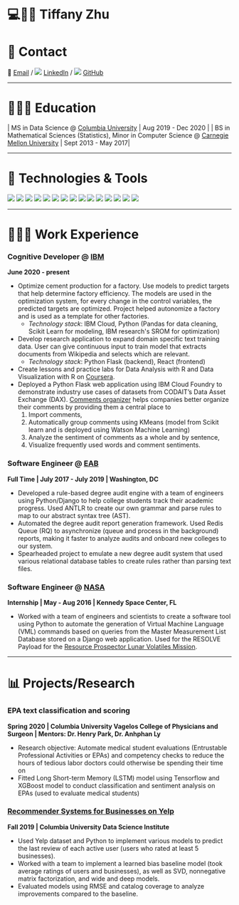 # 💻👾🚀 Tiffany Zhu

# 👋 Contact

📧 [Email](mailto:tlzhu@alumni.cmu.edu) / ![](https://i.stack.imgur.com/gVE0j.png) [LinkedIn](linkedin.com/in/tiffany-zhu1) / ![](https://i.stack.imgur.com/tskMh.png) [GitHub](github.com/tlzhu19)

---

# 👩🏼‍🎓 Education

| MS in Data Science @ [Columbia University](https://www.columbia.edu/) | Aug 2019 - Dec 2020 |
| BS in Mathematical Sciences (Statistics), Minor in Computer Science @ [Carnegie Mellon University](https://www.cmu.edu) | Sept 2013 - May 2017|

---

# 🔧 Technologies & Tools

![](https://img.shields.io/badge/Code-Python-informational?style=flat&logo=python&logoColor=white&color=2bbc8a)
![](https://img.shields.io/badge/Code-R-informational?style=flat&logo=r&logoColor=white&color=2bbc8a)
![](https://img.shields.io/badge/Code-JavaScript-informational?style=flat&logo=javascript&logoColor=white&color=2bbc8a)
![](https://img.shields.io/badge/ML-Pandas-informational?style=flat&logo=pandas&logoColor=white&color=blueviolet)
![](https://img.shields.io/badge/ML-Numpy-informational?style=flat&logo=numpy&logoColor=white&color=blueviolet)
![](https://img.shields.io/badge/ML-ScikitLearn-informational?style=flat&logo=scikit-learn&logoColor=white&color=blueviolet)
![](https://img.shields.io/badge/ML-TensorFlow-informational?style=flat&logo=TensorFlow&logoColor=white&color=blueviolet)
![](https://img.shields.io/badge/Framework-Flask-information?&style=flat&logo=flask&logoColor=white&color=blue)
![](https://img.shields.io/badge/Framework-Django-information?&style=flat&logo=django&logoColor=white&color=blue)
![](https://img.shields.io/badge/Framework-Bootstrap-information?&style=flat&logo=bootstrap&logoColor=white&color=blue)
![](https://img.shields.io/badge/Framework-jQuery-information?&style=flat&logo=jquery&logoColor=white&color=blue)
![](https://img.shields.io/badge/Tools-Heroku-informational?style=flat&logo=heroku&logoColor=white&color=red)
![](https://img.shields.io/badge/Tools-PostgreSQL-informational?style=flat&logo=postgresql&logoColor=white&color=red)
![](https://img.shields.io/badge/Tools-Docker-informational?style=flat&logo=docker&logoColor=white&color=red)
![](https://img.shields.io/badge/Tools-Red_Hat_OpenShift-informational?style=flat&logo=red-hat-open-shift&logoColor=white&color=red)

---

# 👩🏼‍💻 Work Experience

### **Cognitive Developer** @ [IBM](https://www.ibm.com/)
**June 2020 - present**
* Optimize cement production for a factory. Use models to predict targets that help determine factory efficiency. The models are used in the optimization system, for every change in the control variables, the predicted targets are optimized. Project helped autonomize a factory and is used as a template for other factories. 
  * *Technology stack*: IBM Cloud, Python (Pandas for data cleaning, Scikit Learn for modeling, IBM research's SROM for optimization)
* Develop research application to expand domain specific text training data. User can give continuous input to train model that extracts documents from Wikipedia and selects which are relevant.
  * *Technology stack*: Python Flask (backend), React (frontend)
* Create lessons and practice labs for Data Analysis with R and Data Visualization with R on [Coursera](https://www.coursera.org/instructor/tiffanyzhu).
* Deployed a Python Flask web application using IBM Cloud Foundry to demonstrate industry use cases of datasets from CODAIT’s Data Asset Exchange (DAX). [Comments organizer](https://community.ibm.com/accelerators/catalog/content/Customer-Online-Comments-Organizer) helps companies better organize their comments by providing them a central place to 
  1. Import comments, 
  2. Automatically group comments using KMeans (model from Scikit learn and is deployed using Watson Machine Learning)
  3. Analyze the sentiment of comments as a whole and by sentence,
  4. Visualize frequently used words and comment sentiments.

### **Software Engineer** @ [EAB](https://eab.com/)
**Full Time | July 2017 - July 2019 | Washington, DC**
* Developed a rule-based degree audit engine with a team of engineers using Python/Django to help college students track their academic progress. Used ANTLR to create our own grammar and parse rules to map to our abstract syntax tree (AST).
* Automated the degree audit report generation framework. Used Redis Queue (RQ) to asynchronize (queue and process in the background) reports, making it faster to analyze audits and onboard new colleges to our system. 
* Spearheaded project to emulate a new degree audit system that used various relational database tables to create rules rather than parsing text files.

### **Software Engineer** @ [NASA](https://www.nasa.gov/)
**Internship | May - Aug 2016 | Kennedy Space Center, FL**
* Worked with a team of engineers and scientists to create a software tool using Python to automate the generation of Virtual Machine Language (VML) commands based on queries from the Master Measurement List Database stored on a Django web application. Used for the RESOLVE Payload for the [Resource Prospector Lunar Volatiles Mission](https://www.nasa.gov/resource-prospector).

---

# 📊 Projects/Research

### EPA text classification and scoring
**Spring 2020 | Columbia University Vagelos College of Physicians and Surgeon | Mentors: Dr. Henry Park, Dr. Anhphan Ly**
* Research objective: Automate medical student evaluations (Entrustable Professional Activities or EPAs) and competency checks to reduce the hours of tedious labor doctors could otherwise be spending their time on
* Fitted Long Short-term Memory (LSTM) model using Tensorflow and XGBoost model to conduct classification and sentiment analysis on EPAs (used to evaluate medical students)

### **[Recommender Systems for Businesses on Yelp](github.com/tlzhu19/personalization-final-project)**
**Fall 2019 | Columbia University Data Science Institute**
* Used Yelp dataset and Python to implement various models to predict the last review of each active user (users who rated at least 5 businesses). 
* Worked with a team to implement a learned bias baseline model (took average ratings of users and businesses), as well as SVD, nonnegative matrix factorization, and wide and deep models. 
* Evaluated models using RMSE and catalog coverage to analyze improvements compared to the baseline.
